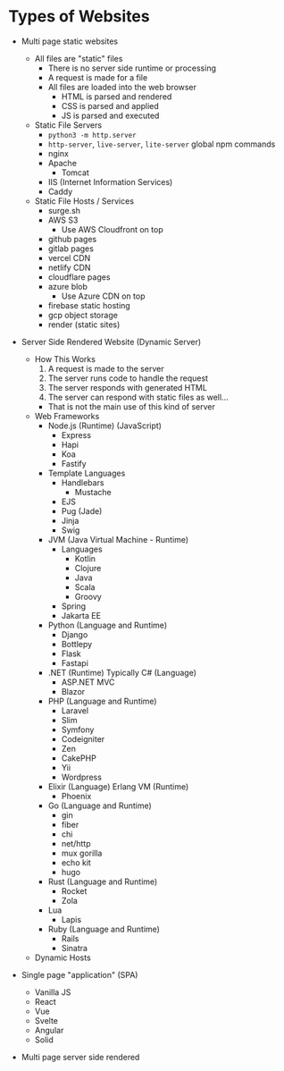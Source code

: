# Types of Websites

* Multi page static websites
  * All files are "static" files
    * There is no server side runtime or processing
    * A request is made for a file
    * All files are loaded into the web browser
      * HTML is parsed and rendered
      * CSS is parsed and applied
      * JS is parsed and executed
  * Static File Servers
    * `python3 -m http.server`
    * `http-server`, `live-server`, `lite-server` global npm commands
    * nginx
    * Apache
      * Tomcat
    * IIS (Internet Information Services)
    * Caddy
  * Static File Hosts / Services
    * surge.sh
    * AWS S3
      * Use AWS Cloudfront on top
    * github pages
    * gitlab pages
    * vercel CDN
    * netlify CDN
    * cloudflare pages
    * azure blob
      * Use Azure CDN on top
    * firebase static hosting
    * gcp object storage
    * render (static sites)
* Server Side Rendered Website (Dynamic Server)
  * How This Works
    1. A request is made to the server
    1. The server runs code to handle the request
    1. The server responds with generated HTML
    1. The server can respond with static files as well...
      * That is not the main use of this kind of server
  * Web Frameworks
    * Node.js (Runtime) (JavaScript)
      * Express
      * Hapi
      * Koa
      * Fastify
    * Template Languages
      * Handlebars
        * Mustache
      * EJS
      * Pug (Jade)
      * Jinja
      * Swig
    * JVM (Java Virtual Machine - Runtime)
      * Languages
        * Kotlin
        * Clojure
        * Java
        * Scala
        * Groovy
      * Spring
      * Jakarta EE
    * Python (Language and Runtime)
      * Django
      * Bottlepy
      * Flask
      * Fastapi
    * .NET (Runtime) Typically C# (Language)
      * ASP.NET MVC
      * Blazor
    * PHP (Language and Runtime)
      * Laravel
      * Slim
      * Symfony
      * Codeigniter
      * Zen
      * CakePHP
      * Yii
      * Wordpress
    * Elixir (Language) Erlang VM (Runtime)
      * Phoenix
    * Go (Language and Runtime)
      * gin
      * fiber
      * chi
      * net/http
      * mux gorilla
      * echo kit
      * hugo
    * Rust (Language and Runtime)
      * Rocket
      * Zola
    * Lua
      * Lapis
    * Ruby (Language and Runtime)
      * Rails
      * Sinatra
  * Dynamic Hosts
    
* Single page "application" (SPA)
  * Vanilla JS
  * React
  * Vue
  * Svelte
  * Angular
  * Solid
* Multi page server side rendered
